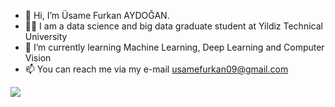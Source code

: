 - 👋 Hi, I’m Üsame Furkan AYDOĞAN.
- 👨‍🎓 I am a data science and big data graduate student at Yildiz Technical University
- 🌱 I’m currently learning Machine Learning, Deep Learning and Computer Vision
- 📫 You can reach me via my e-mail usamefurkan09@gmail.com


![](https://c.tenor.com/NOYF3f82b_gAAAAC/programmer.gif)


<!---
usamefurkan/usamefurkan is a ✨ special ✨ repository because its `README.md` (this file) appears on your GitHub profile.
You can click the Preview link to take a look at your changes.
--->
